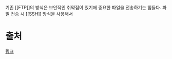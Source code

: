 기존 [[FTP]]의 방식은 보안적인 취약점이 있기에 중요한 파일을 전송하기는 힘들다.
파일 전송 시 [[SSH]] 방식을 사용해서

# 출처
[링크](https://parkadd.tistory.com/129)

